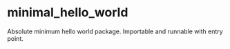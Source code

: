 # minimal_hello_world
Absolute minimum hello world package. Importable and runnable with entry point.
